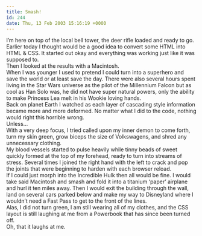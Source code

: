 ```yaml
---
title: Smash!
id: 244
date: Thu, 13 Feb 2003 15:16:19 +0000
---
```


I’m here on top of the local bell tower, the deer rifle loaded and ready to go.  
 Earlier today I thought would be a good idea to convert some <span class="caps">HTML</span> into <span class="caps">HTML</span> & <span class="caps">CSS</span>. It started out okay and everything was working just like it was supposed to.  
 Then I looked at the results with a Macintosh.  
 When I was younger I used to pretend I could turn into a superhero and save the world or at least save the day. There were also several hours spent living in the Star Wars universe as the pilot of the Millennium Falcon but as cool as Han Solo was, he did not have super natural powers, only the ability to make Princess Lea melt in his Wookie loving hands.  
 Back on planet Earth I watched as each layer of cascading style information became more and more deformed. No matter what I did to the code, nothing would right this horrible wrong.  
 Unless…  
 With a very deep focus, I tried called upon my inner demon to come forth, turn my skin green, grow biceps the size of Volkswagens, and shred any unnecessary clothing.  
 My blood vessels started to pulse heavily while tinny beads of sweet quickly formed at the top of my forehead, ready to turn into streams of stress. Several times I joined the right hand with the left to crack and pop the joints that were beginning to harden with each browser reload.  
 If I could just morph into the Incredible Hulk then all would be fine. I would take said Macintosh and smash and fold it into a titanium ‘paper’ airplane and hurl it ten miles away. Then I would exit the building through the wall, land on several cars parked below and make my way to Disneyland where I wouldn’t need a Fast Pass to get to the front of the lines.  
 Alas, I did not turn green, I am still wearing all of my clothes, and the <span class="caps">CSS</span> layout is still laughing at me from a Powerbook that has since been turned off.  
 Oh, that it laughs at me.


